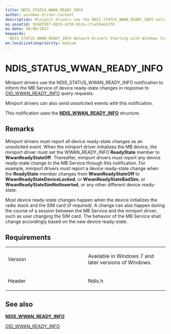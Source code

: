 ```yaml
---
title: NDIS_STATUS_WWAN_READY_INFO
author: windows-driver-content
description: Miniport drivers use the NDIS_STATUS_WWAN_READY_INFO notification to inform the MB Service of device ready-state changes in response to OID_WWAN_READY_INFO \ 160;query requests.
ms.assetid: 92ddf95f-8829-4259-b53a-c7ce56ee53f0
ms.date: 08/08/2017
keywords: 
 -NDIS_STATUS_WWAN_READY_INFO Network Drivers Starting with Windows Vista
ms.localizationpriority: medium
---
```


# NDIS\_STATUS\_WWAN\_READY\_INFO


Miniport drivers use the NDIS\_STATUS\_WWAN\_READY\_INFO notification to inform the MB Service of device ready-state changes in response to [OID\_WWAN\_READY\_INFO](oid-wwan-ready-info.md) query requests.

Miniport drivers can also send unsolicited events with this notification.

This notification uses the [**NDIS\_WWAN\_READY\_INFO**](https://msdn.microsoft.com/library/windows/hardware/ff567916) structure.

Remarks
-------

Miniport drivers must report all device ready-state changes as an unsolicited event. When the miniport driver initializes the MB device, the miniport driver must set the WWAN\_READY\_INFO **ReadyState** member to **WwanReadyStateOff**. Thereafter, miniport drivers must report any device ready-state change to the MB Service through this notification. For example, miniport drivers must report a device ready-state change when the **ReadyState** member changes from **WwanReadyStateOff** to **WwanReadyStateDeviceLocked**, or **WwanReadyStateBadSim**, or **WwanReadyStateSimNotInserted**, or any other different device ready-state.

Most device ready-state changes happen when the device initializes the radio stack and the SIM card (if required). A change can also happen during the course of a session between the MB Service and the miniport driver, such as user changing the SIM card. The behavior of the MB Service shall change accordingly based on the new device ready-state.

Requirements
------------

<table>
<colgroup>
<col width="50%" />
<col width="50%" />
</colgroup>
<tbody>
<tr class="odd">
<td><p>Version</p></td>
<td><p>Available in Windows 7 and later versions of Windows.</p></td>
</tr>
<tr class="even">
<td><p>Header</p></td>
<td>Ndis.h</td>
</tr>
</tbody>
</table>

## See also


[**NDIS\_WWAN\_READY\_INFO**](https://msdn.microsoft.com/library/windows/hardware/ff567916)

[OID\_WWAN\_READY\_INFO](oid-wwan-ready-info.md)

 

 




